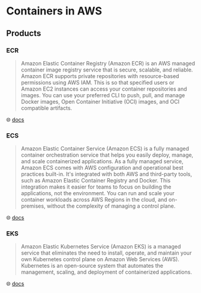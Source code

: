 # Containers in AWS

## Products

### ECR

> Amazon Elastic Container Registry (Amazon ECR) is an AWS managed container image registry service that is secure, scalable, and reliable.
> Amazon ECR supports private repositories with resource-based permissions using AWS IAM.
> This is so that specified users or Amazon EC2 instances can access your container repositories and images.
> You can use your preferred CLI to push, pull, and manage Docker images, Open Container Initiative (OCI) images, and OCI compatible artifacts.

🌐 [docs](https://docs.aws.amazon.com/AmazonECR/latest/userguide/what-is-ecr.html)

### ECS

> Amazon Elastic Container Service (Amazon ECS) is a fully managed container orchestration service that helps you easily deploy, manage, and scale containerized applications.
> As a fully managed service, Amazon ECS comes with AWS configuration and operational best practices built-in.
> It's integrated with both AWS and third-party tools, such as Amazon Elastic Container Registry and Docker.
> This integration makes it easier for teams to focus on building the applications, not the environment.
> You can run and scale your container workloads across AWS Regions in the cloud, and on-premises, without the complexity of managing a control plane.

🌐 [docs](https://docs.aws.amazon.com/AmazonECS/latest/developerguide/Welcome.html)

### EKS

> Amazon Elastic Kubernetes Service (Amazon EKS) is a managed service that eliminates the need to install, operate, and maintain your own Kubernetes control plane on Amazon Web Services (AWS).
> Kubernetes is an open-source system that automates the management, scaling, and deployment of containerized applications.

🌐 [docs](https://docs.aws.amazon.com/eks/latest/userguide/what-is-eks.html)
